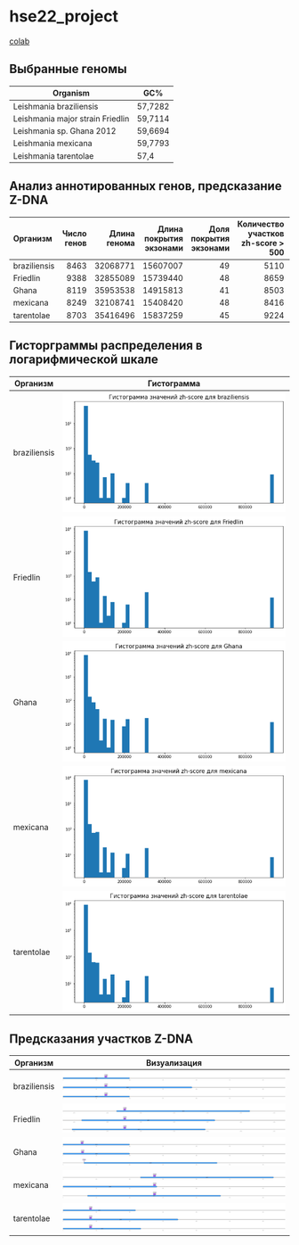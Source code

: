 # hse22_project

[colab](https://colab.research.google.com/drive/1PpAogbwOd69RhA8lv2XTInbBlvVAOV-9?usp=sharing)

## Выбранные геномы

| Organism | GC% |
| ----------- | ----------- |
| Leishmania braziliensis | 57,7282 |
| Leishmania major strain Friedlin | 59,7114 |
| Leishmania sp. Ghana 2012 | 59,6694 |
| Leishmania mexicana | 59,7793 |
| Leishmania tarentolae | 57,4 |

## Анализ аннотированных генов, предсказание Z-DNA
| Организм           |   Число генов |   Длина генома |   Длина покрытия экзонами |   Доля покрытия экзонами |   Количество участков zh-score > 500 |   Общая длина участков |   Количество предсказанных Z-DNA |
|:-------------|--------------:|---------------:|--------------------------:|-------------------------:|-------------------------------------:|-----------------------:|---------------------------------:|
| braziliensis |          8463 |       32068771 |                  15607007 |                       49 |                                 5110 |                  55226 |                           231164 |
| Friedlin     |          9388 |       32855089 |                  15739440 |                       48 |                                 8659 |                  94344 |                           268986 |
| Ghana        |          8119 |       35953538 |                  14915813 |                       41 |                                 8503 |                  91738 |                           295535 |
| mexicana     |          8249 |       32108741 |                  15408420 |                       48 |                                 8416 |                  91030 |                           273291 |
| tarentolae   |          8703 |       35416496 |                  15837259 |                       45 |                                 9224 |                 101250 |                           296165 |

## Гисторграммы распределения в логарифмической шкале

| Организм | Гистограмма |
| -------- | ----------- |
| braziliensis | ![alt text](https://github.com/messlav/hse22_project/blob/main/imgs/gist_braz.png) |
| Friedlin | ![alt text](https://github.com/messlav/hse22_project/blob/main/imgs/gist_fried.png) |
| Ghana | ![alt text](https://github.com/messlav/hse22_project/blob/main/imgs/gist_ghana.png) | 
| mexicana | ![alt text](https://github.com/messlav/hse22_project/blob/main/imgs/gist_mexicana.png) | 
| tarentolae | ![alt text](https://github.com/messlav/hse22_project/blob/main/imgs/gist_taren.png) |

## Предсказания участков Z-DNA

| Организм | Визуализация |
| -------- | ----------- |
| braziliensis | ![alt text](https://github.com/messlav/hse22_project/blob/main/imgs/inter_braz.png) |
| Friedlin | ![alt text](https://github.com/messlav/hse22_project/blob/main/imgs/inter_fried.png) |
| Ghana | ![alt text](https://github.com/messlav/hse22_project/blob/main/imgs/inter_ghana.png) | 
| mexicana | ![alt text](https://github.com/messlav/hse22_project/blob/main/imgs/inter_mexicana.png) | 
| tarentolae | ![alt text](https://github.com/messlav/hse22_project/blob/main/imgs/inter_taren.png) |

